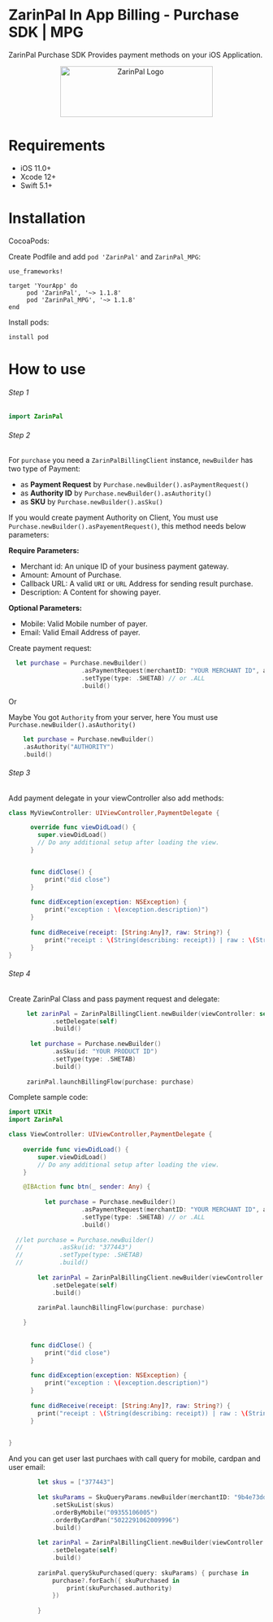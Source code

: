 # ZarinPal In App Billing - Purchase SDK | MPG

ZarinPal Purchase SDK Provides payment methods on your iOS Application.



<p align="center" width="100%">
<img src="https://github.com/ZarinPal-Lab/Android-PaymentGateway-SDK/blob/master/logo%20%E2%80%93%201.png?raw=true" alt="ZarinPal Logo" width="300" height="100"/>
</p>


# Requirements 

- iOS 11.0+ 
- Xcode 12+
- Swift 5.1+

# Installation

CocoaPods:

Create Podfile and add ```pod 'ZarinPal'``` and ```ZarinPal_MPG```:

```
use_frameworks!

target 'YourApp' do
     pod 'ZarinPal', '~> 1.1.8'
     pod 'ZarinPal_MPG', '~> 1.1.8'
end
```

Install pods:

```
install pod
```

# How to use
###### Step 1

```Swift
import ZarinPal

```

###### Step 2

For `purchase` you need a `ZarinPalBillingClient` instance, `newBuilder` has two type of Payment:

*   as **Payment Request** by `Purchase.newBuilder().asPaymentRequest()`
*   as **Authority ID** by `Purchase.newBuilder().asAuthority()`
*   as **SKU** by `Purchase.newBuilder().asSku()`

If you would create payment Authority on Client, You must use `Purchase.newBuilder().asPayementRequest()`, this method needs below parameters:

**Require Parameters:**

*   Merchant id: An unique ID of your business payment gateway.
*   Amount: Amount of Purchase.
*   Callback URL: A valid `URI` or `URL` Address for sending result purchase.
*   Description: A Content for showing payer.

**Optional Parameters:**

*   Mobile: Valid Mobile number of payer.
*   Email: Valid Email Address of payer.


Create payment request:
```Swift
  let purchase = Purchase.newBuilder()
                    .asPaymentRequest(merchantID: "YOUR MERCHANT ID", amount: 10000, callbackURL: "https://www.google.com", description: "Test Description for this payment")
                    .setType(type: .SHETAB) // or .ALL
                    .build()
```
Or

Maybe You got `Authority` from your server, here You must use `Purchase.newBuilder().asAuthority()`
```Swift
    let purchase = Purchase.newBuilder()
    .asAuthority("AUTHORITY")
    .build()
```   

###### Step 3

Add payment delegate in your viewController also add methods:

```Swift
class MyViewController: UIViewController,PaymentDelegate {

      override func viewDidLoad() {
        super.viewDidLoad()
        // Do any additional setup after loading the view.
      }


      func didClose() {
          print("did close")
      }
      
      func didException(exception: NSException) {
          print("exception : \(exception.description)")
      }
      
      func didReceive(receipt: [String:Any]?, raw: String?) {
          print("receipt : \(String(describing: receipt)) | raw : \(String(describing: raw)) ")
      }
}
```

###### Step 4

Create ZarinPal Class and pass payment request and delegate:

```Swift
     let zarinPal = ZarinPalBillingClient.newBuilder(viewController: self)
            .setDelegate(self)
            .build()
            
      let purchase = Purchase.newBuilder()
            .asSku(id: "YOUR PRODUCT ID")
            .setType(type: .SHETAB)
            .build()
        
     zarinPal.launchBillingFlow(purchase: purchase)
```

Complete sample code:

```Swift
import UIKit
import ZarinPal

class ViewController: UIViewController,PaymentDelegate {
    
    override func viewDidLoad() {
        super.viewDidLoad()
        // Do any additional setup after loading the view.
    }

    @IBAction func btn(_ sender: Any) {
                
          let purchase = Purchase.newBuilder()
                    .asPaymentRequest(merchantID: "YOUR MERCHANT ID", amount: 10000, callbackURL: "https://www.google.com", description: "Test Description for this payment")
                    .setType(type: .SHETAB) // or .ALL
                    .build()
          
  //let purchase = Purchase.newBuilder()
  //          .asSku(id: "377443")
  //          .setType(type: .SHETAB)
  //          .build()
        
        let zarinPal = ZarinPalBillingClient.newBuilder(viewController: self)
            .setDelegate(self)
            .build()
     
        zarinPal.launchBillingFlow(purchase: purchase)

    }
    
    
      func didClose() {
          print("did close")
      }
      
      func didException(exception: NSException) {
          print("exception : \(exception.description)")
      }
      
      func didReceive(receipt: [String:Any]?, raw: String?) {
        print("receipt : \(String(describing: receipt)) | raw : \(String(describing: raw)) ")
      }

    
}


```


And you can get user last purchaes with call query for mobile, cardpan and user email:

```Swift
        let skus = ["377443"]
        
        let skuParams = SkuQueryParams.newBuilder(merchantID: "9b4e73dd-a1d8-430f-a725-3c84d6c65d2e")
            .setSkuList(skus)
            .orderByMobile("09355106005")
            .orderByCardPan("5022291062009996")
            .build()
        
        let zarinPal = ZarinPalBillingClient.newBuilder(viewController: self)
            .setDelegate(self)
            .build()
        
        zarinPal.querySkuPurchased(query: skuParams) { purchase in
            purchase?.forEach({ skuPurchased in
                print(skuPurchased.authority)
            })
            
        }

```

